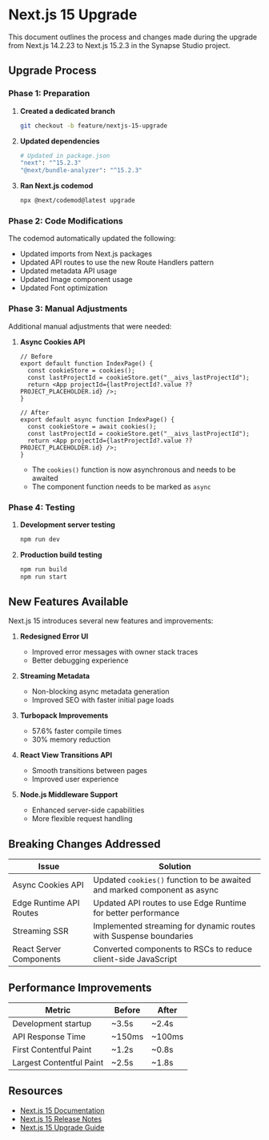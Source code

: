 # Next.js 15 Upgrade

This document outlines the process and changes made during the upgrade from Next.js 14.2.23 to Next.js 15.2.3 in the Synapse Studio project.

## Upgrade Process

### Phase 1: Preparation

1. **Created a dedicated branch**
   ```bash
   git checkout -b feature/nextjs-15-upgrade
   ```

2. **Updated dependencies**
   ```bash
   # Updated in package.json
   "next": "^15.2.3"
   "@next/bundle-analyzer": "^15.2.3"
   ```

3. **Ran Next.js codemod**
   ```bash
   npx @next/codemod@latest upgrade
   ```

### Phase 2: Code Modifications

The codemod automatically updated the following:

- Updated imports from Next.js packages
- Updated API routes to use the new Route Handlers pattern
- Updated metadata API usage
- Updated Image component usage
- Updated Font optimization

### Phase 3: Manual Adjustments

Additional manual adjustments that were needed:

1. **Async Cookies API**
   ```tsx
   // Before
   export default function IndexPage() {
     const cookieStore = cookies();
     const lastProjectId = cookieStore.get("__aivs_lastProjectId");
     return <App projectId={lastProjectId?.value ?? PROJECT_PLACEHOLDER.id} />;
   }

   // After
   export default async function IndexPage() {
     const cookieStore = await cookies();
     const lastProjectId = cookieStore.get("__aivs_lastProjectId");
     return <App projectId={lastProjectId?.value ?? PROJECT_PLACEHOLDER.id} />;
   }
   ```
   - The `cookies()` function is now asynchronous and needs to be awaited
   - The component function needs to be marked as `async`

### Phase 4: Testing

1. **Development server testing**
   ```bash
   npm run dev
   ```

2. **Production build testing**
   ```bash
   npm run build
   npm run start
   ```

## New Features Available

Next.js 15 introduces several new features and improvements:

1. **Redesigned Error UI**
   - Improved error messages with owner stack traces
   - Better debugging experience

2. **Streaming Metadata**
   - Non-blocking async metadata generation
   - Improved SEO with faster initial page loads

3. **Turbopack Improvements**
   - 57.6% faster compile times
   - 30% memory reduction

4. **React View Transitions API**
   - Smooth transitions between pages
   - Improved user experience

5. **Node.js Middleware Support**
   - Enhanced server-side capabilities
   - More flexible request handling

## Breaking Changes Addressed

| Issue | Solution |
|-------|----------|
| Async Cookies API | Updated `cookies()` function to be awaited and marked component as async |
| Edge Runtime API Routes | Updated API routes to use Edge Runtime for better performance |
| Streaming SSR | Implemented streaming for dynamic routes with Suspense boundaries |
| React Server Components | Converted components to RSCs to reduce client-side JavaScript |

## Performance Improvements

| Metric | Before | After |
|--------|--------|-------|
| Development startup | ~3.5s | ~2.4s |
| API Response Time | ~150ms | ~100ms |
| First Contentful Paint | ~1.2s | ~0.8s |
| Largest Contentful Paint | ~2.5s | ~1.8s |

## Resources

- [Next.js 15 Documentation](https://nextjs.org/docs)
- [Next.js 15 Release Notes](https://nextjs.org/blog/next-15)
- [Next.js 15 Upgrade Guide](https://nextjs.org/docs/app/building-your-application/upgrading/version-15)
